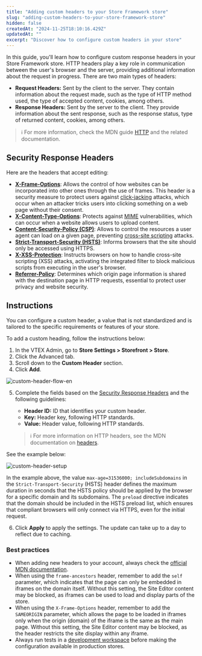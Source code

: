 ```yaml
---
title: "Adding custom headers to your Store Framework store"
slug: "adding-custom-headers-to-your-store-framework-store"
hidden: false
createdAt: "2024-11-25T18:10:16.429Z"
updatedAt: ""
excerpt: "Discover how to configure custom headers in your store"
---
```


In this guide, you'll learn how to configure custom response headers in your Store Framework store. HTTP headers play a key role in communication between the user's browser and the server, providing additional information about the request in progress. There are two main types of headers:
 
- **Request Headers:** Sent by the client to the server. They contain information about the request made, such as the type of HTTP method used, the type of accepted content, cookies, among others.
- **Response Headers:** Sent by the server to the client. They provide information about the sent response, such as the response status, type of returned content, cookies, among others.
 
>ℹ For more information, check the MDN guide [HTTP](https://developer.mozilla.org/en-US/docs/Web/HTTP) and the related documentation.
 
## Security Response Headers
 
Here are the headers that accept editing:

- [**X-Frame-Options**](https://developer.mozilla.org/en-US/docs/Web/HTTP/Headers/X-Frame-Options): Allows the control of how websites can be incorporated into other ones through the use of frames. This header is a security measure to protect users against [click-jacking](https://developer.mozilla.org/en-US/docs/Web/Security/Types_of_attacks#click-jacking) attacks, which occur when an attacker tricks users into clicking something on a web page without their consent.
- [**X-Content-Type-Options**](https://developer.mozilla.org/en-US/docs/Web/HTTP/Headers/X-Content-Type-Options): Protects against [MIME](https://developer.mozilla.org/en-US/docs/Web/HTTP/Basics_of_HTTP/MIME_types) vulnerabilities, which can occur when a website allows users to upload content.
- [**Content-Security-Policy (CSP)**](https://developer.mozilla.org/en-US/docs/Web/HTTP/Headers/Content-Security-Policy): Allows to control the resources a user agent can load on a given page, preventing [cross-site scripting](https://developer.mozilla.org/en-US/docs/Glossary/Cross-site_scripting) attacks.
- [**Strict-Transport-Security (HSTS)**](https://developer.mozilla.org/en-US/docs/Web/HTTP/Headers/Strict-Transport-Security): Informs browsers that the site should only be accessed using HTTPS.
- [**X-XSS-Protection**](https://developer.mozilla.org/en-US/docs/Web/HTTP/Headers/X-XSS-Protection): Instructs browsers on how to handle cross-site scripting (XSS) attacks, activating the integrated filter to block malicious scripts from executing in the user's browser.
- [**Referrer-Policy**](https://developer.mozilla.org/en-US/docs/Web/HTTP/Headers/Referrer-Policy): Determines which origin page information is shared with the destination page in HTTP requests, essential to protect user privacy and website security.
 
## Instructions
 
You can configure a custom header, a value that is not standardized and is tailored to the specific requirements or features of your store.
 
To add a custom heading, follow the instructions below:
 
1. In the VTEX Admin, go to **Store Settings > Storefront > Store**.
2. Click the Advanced tab.
3. Scroll down to the **Custom Header** section.
4. Click **Add**.

![custom-header-flow-en](https://cdn.jsdelivr.net/gh/vtexdocs/dev-portal-content@main/docs/guides/vtex-io/Storefront-Guides/images/custom-header-flow-en.gif)
 
5. Complete the fields based on the [Security Response Headers](#security-response-headers) and the following guidelines:
   - **Header ID:** ID that identifies your custom header.
   - **Key:** Header key, following HTTP standards.
   - **Value:** Header value, following HTTP standards.

   >ℹ For more information on HTTP headers, see the MDN documentation on [headers](https://developer.mozilla.org/en-US/docs/Web/HTTP/Headers).

See the example below:
 
![custom-header-setup](https://cdn.jsdelivr.net/gh/vtexdocs/dev-portal-content@main/docs/guides/vtex-io/Storefront-Guides/images/custom-header-setup.png)
 
In the example above, the value `max-age=31536000; includeSubdomains` in the `Strict-Transport-Security` (HSTS) header defines the maximum duration in seconds that the HSTS policy should be applied by the browser for a specific domain and its subdomains. The `preload` directive indicates that the domain should be included in the HSTS preload list, which ensures that compliant browsers will only connect via HTTPS, even for the initial request.
 
6. Click **Apply** to apply the settings. The update can take up to a day to reflect due to caching.
 
### Best practices
 
- When adding new headers to your account, always check the [official MDN documentation](https://developer.mozilla.org/en-US/docs/Web/HTTP).
- When using the `frame-ancestors` header, remember to add the `self` parameter, which indicates that the page can only be embedded in iframes on the domain itself. Without this setting, the Site Editor content may be blocked, as iframes can be used to load and display parts of the store.
- When using the `X-Frame-Options` header, remember to add the `SAMEORIGIN` parameter, which allows the page to be loaded in iframes only when the origin (domain) of the iframe is the same as the main page. Without this setting, the Site Editor content may be blocked, as the header restricts the site display within any iframe.
- Always run tests in a [development workspace](https://developers.vtex.com/docs/guides/vtex-io-documentation-creating-a-development-workspace) before making the configuration available in production stores.
